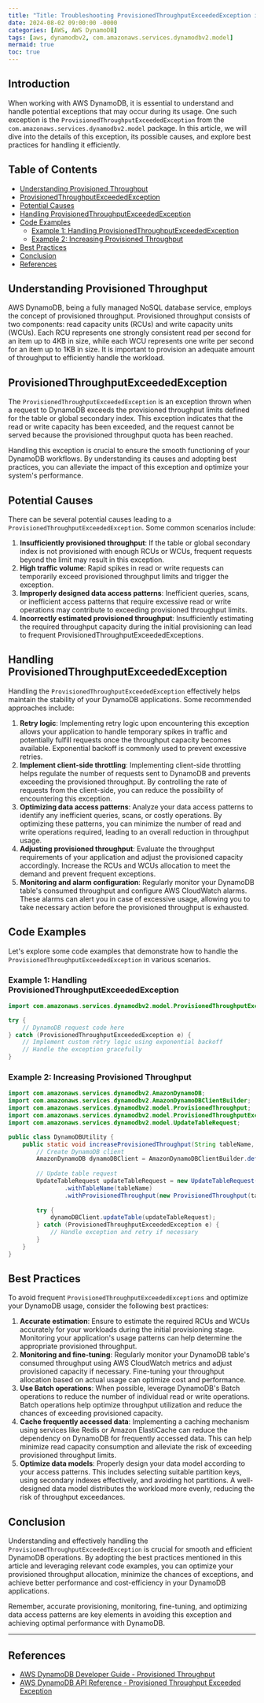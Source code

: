 ```yaml
---
title: "Title: Troubleshooting ProvisionedThroughputExceededException in AWS DynamoDB"
date: 2024-08-02 09:00:00 -0000
categories: [AWS, AWS DynamoDB]
tags: [aws, dynamodbv2, com.amazonaws.services.dynamodbv2.model]
mermaid: true
toc: true
---
```



## Introduction
When working with AWS DynamoDB, it is essential to understand and handle potential exceptions that may occur during its usage. One such exception is the `ProvisionedThroughputExceededException` from the `com.amazonaws.services.dynamodbv2.model` package. In this article, we will dive into the details of this exception, its possible causes, and explore best practices for handling it efficiently.

## Table of Contents
- [Understanding Provisioned Throughput](#understanding-provisioned-throughput)
- [ProvisionedThroughputExceededException](#provisionedthroughputexceededexception)
- [Potential Causes](#potential-causes)
- [Handling ProvisionedThroughputExceededException](#handling-provisionedthroughputexceededexception)
- [Code Examples](#code-examples)
  - [Example 1: Handling ProvisionedThroughputExceededException](#example-1-handling-provisionedthroughputexceededexception)
  - [Example 2: Increasing Provisioned Throughput](#example-2-increasing-provisioned-throughput)
- [Best Practices](#best-practices)
- [Conclusion](#conclusion)
- [References](#references)

## Understanding Provisioned Throughput
AWS DynamoDB, being a fully managed NoSQL database service, employs the concept of provisioned throughput. Provisioned throughput consists of two components: read capacity units (RCUs) and write capacity units (WCUs). Each RCU represents one strongly consistent read per second for an item up to 4KB in size, while each WCU represents one write per second for an item up to 1KB in size. It is important to provision an adequate amount of throughput to efficiently handle the workload.

## ProvisionedThroughputExceededException
The `ProvisionedThroughputExceededException` is an exception thrown when a request to DynamoDB exceeds the provisioned throughput limits defined for the table or global secondary index. This exception indicates that the read or write capacity has been exceeded, and the request cannot be served because the provisioned throughput quota has been reached.

Handling this exception is crucial to ensure the smooth functioning of your DynamoDB workflows. By understanding its causes and adopting best practices, you can alleviate the impact of this exception and optimize your system's performance.

## Potential Causes
There can be several potential causes leading to a `ProvisionedThroughputExceededException`. Some common scenarios include:

1. **Insufficiently provisioned throughput**: If the table or global secondary index is not provisioned with enough RCUs or WCUs, frequent requests beyond the limit may result in this exception.
2. **High traffic volume**: Rapid spikes in read or write requests can temporarily exceed provisioned throughput limits and trigger the exception.
3. **Improperly designed data access patterns**: Inefficient queries, scans, or inefficient access patterns that require excessive read or write operations may contribute to exceeding provisioned throughput limits.
4. **Incorrectly estimated provisioned throughput**: Insufficiently estimating the required throughput capacity during the initial provisioning can lead to frequent ProvisionedThroughputExceededExceptions.

## Handling ProvisionedThroughputExceededException
Handling the `ProvisionedThroughputExceededException` effectively helps maintain the stability of your DynamoDB applications. Some recommended approaches include:

1. **Retry logic**: Implementing retry logic upon encountering this exception allows your application to handle temporary spikes in traffic and potentially fulfill requests once the throughput capacity becomes available. Exponential backoff is commonly used to prevent excessive retries.
2. **Implement client-side throttling**: Implementing client-side throttling helps regulate the number of requests sent to DynamoDB and prevents exceeding the provisioned throughput. By controlling the rate of requests from the client-side, you can reduce the possibility of encountering this exception.
3. **Optimizing data access patterns**: Analyze your data access patterns to identify any inefficient queries, scans, or costly operations. By optimizing these patterns, you can minimize the number of read and write operations required, leading to an overall reduction in throughput usage.
4. **Adjusting provisioned throughput**: Evaluate the throughput requirements of your application and adjust the provisioned capacity accordingly. Increase the RCUs and WCUs allocation to meet the demand and prevent frequent exceptions.
5. **Monitoring and alarm configuration**: Regularly monitor your DynamoDB table's consumed throughput and configure AWS CloudWatch alarms. These alarms can alert you in case of excessive usage, allowing you to take necessary action before the provisioned throughput is exhausted.

## Code Examples
Let's explore some code examples that demonstrate how to handle the `ProvisionedThroughputExceededException` in various scenarios.

### Example 1: Handling ProvisionedThroughputExceededException

```java
import com.amazonaws.services.dynamodbv2.model.ProvisionedThroughputExceededException;

try {
    // DynamoDB request code here
} catch (ProvisionedThroughputExceededException e) {
    // Implement custom retry logic using exponential backoff
    // Handle the exception gracefully
}
```

### Example 2: Increasing Provisioned Throughput

```java
import com.amazonaws.services.dynamodbv2.AmazonDynamoDB;
import com.amazonaws.services.dynamodbv2.AmazonDynamoDBClientBuilder;
import com.amazonaws.services.dynamodbv2.model.ProvisionedThroughput;
import com.amazonaws.services.dynamodbv2.model.ProvisionedThroughputExceededException;
import com.amazonaws.services.dynamodbv2.model.UpdateTableRequest;

public class DynamoDBUtility {
    public static void increaseProvisionedThroughput(String tableName, int targetReadCapacity, int targetWriteCapacity) {
        // Create DynamoDB client
        AmazonDynamoDB dynamoDBClient = AmazonDynamoDBClientBuilder.defaultClient();
        
        // Update table request
        UpdateTableRequest updateTableRequest = new UpdateTableRequest()
                .withTableName(tableName)
                .withProvisionedThroughput(new ProvisionedThroughput(targetReadCapacity, targetWriteCapacity));
        
        try {
            dynamoDBClient.updateTable(updateTableRequest);
        } catch (ProvisionedThroughputExceededException e) {
            // Handle exception and retry if necessary
        }
    }
}
```

## Best Practices
To avoid frequent `ProvisionedThroughputExceededExceptions` and optimize your DynamoDB usage, consider the following best practices:

1. **Accurate estimation**: Ensure to estimate the required RCUs and WCUs accurately for your workloads during the initial provisioning stage. Monitoring your application's usage patterns can help determine the appropriate provisioned throughput.
2. **Monitoring and fine-tuning**: Regularly monitor your DynamoDB table's consumed throughput using AWS CloudWatch metrics and adjust provisioned capacity if necessary. Fine-tuning your throughput allocation based on actual usage can optimize cost and performance.
3. **Use Batch operations**: When possible, leverage DynamoDB's Batch operations to reduce the number of individual read or write operations. Batch operations help optimize throughput utilization and reduce the chances of exceeding provisioned capacity.
4. **Cache frequently accessed data**: Implementing a caching mechanism using services like Redis or Amazon ElastiCache can reduce the dependency on DynamoDB for frequently accessed data. This can help minimize read capacity consumption and alleviate the risk of exceeding provisioned throughput limits.
5. **Optimize data models**: Properly design your data model according to your access patterns. This includes selecting suitable partition keys, using secondary indexes effectively, and avoiding hot partitions. A well-designed data model distributes the workload more evenly, reducing the risk of throughput exceedances.

## Conclusion
Understanding and effectively handling the `ProvisionedThroughputExceededException` is crucial for smooth and efficient DynamoDB operations. By adopting the best practices mentioned in this article and leveraging relevant code examples, you can optimize your provisioned throughput allocation, minimize the chances of exceptions, and achieve better performance and cost-efficiency in your DynamoDB applications.

Remember, accurate provisioning, monitoring, fine-tuning, and optimizing data access patterns are key elements in avoiding this exception and achieving optimal performance with DynamoDB.

---

## References
- [AWS DynamoDB Developer Guide - Provisioned Throughput](https://docs.aws.amazon.com/amazondynamodb/latest/developerguide/ProvisionedThroughput.html)
- [AWS DynamoDB API Reference - Provisioned Throughput Exceeded Exception](https://docs.aws.amazon.com/amazondynamodb/latest/APIReference/API_ProvisionedThroughputExceededException.html)